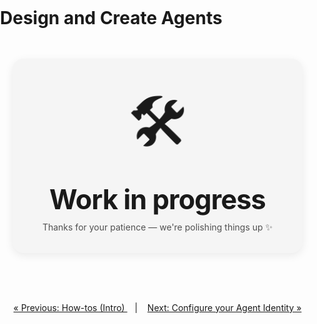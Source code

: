# Design and Create Agents


<style>
  body {
    font-family: Inter, ui-sans-serif, system-ui, -apple-system, "Segoe UI", Roboto, "Helvetica Neue", Arial;
    margin:0;
    padding:0;
  }

  .center-wrap {
    display:flex;
    align-items:center;
    justify-content:center;
    margin: 3rem 0;
  }

  .wrap{
    text-align:center;
    padding:2rem 3rem;
    border-radius:18px;
    background: rgba(127,127,127,0.06); /* subtle neutral card */
    box-shadow: 0 4px 14px rgba(0,0,0,0.08);
    max-width:90%;
  }

  .emoji {
    display:block;
    font-size: clamp(36px, 10vw, 120px);
    margin-bottom:.25rem;
  }

  .text {
    font-size: clamp(22px, 4.5vw, 56px);
    font-weight:700;
    letter-spacing: -0.02em;
  }

  @media (prefers-reduced-motion: no-preference) {
    .emoji {
      animation: float 2.2s ease-in-out infinite;
    }
    @keyframes float {
      0% { transform: translateY(0) scale(1); }
      50% { transform: translateY(-6px) scale(1.03); }
      100% { transform: translateY(0) scale(1); }
    }
  }

  .sub {
    margin-top:.6rem;
    opacity: 0.75;
    font-size: 14px;
  }
</style>

<div class="center-wrap">
  <div class="wrap" role="status" aria-live="polite">
    <span class="emoji" aria-hidden="true">🛠️</span>
    <div class="text">Work in progress</div>
    <div class="sub">Thanks for your patience — we're polishing things up ✨</div>
  </div>
</div>

<br>


<!-- 
# Configuration
Best practive if unsure

# Structure
- agent.py
- requirements.txt
- folders, etc.. 
- databases

# Plan for crashs and messages not received
 - fsm logic
 - design strategies
    - start simple: travel and function
    - decompose function into task and:
        - valiation 
        - registration 
        - message processing

NOTE: Rely on the agent libraires to give easy examples and then link to the more complex ones


Make remark on starved message: try to account for failure (refer to async_db.md)


I need to refer to `summoner-agent` here -- this is the right place. I would need to describe what agent demonstrate (what feature, and I might also refer to the API reference) -->

 <p align="center">
   <a href="../index.md">&laquo; Previous: How-tos (Intro) </a> &nbsp;&nbsp;&nbsp;|&nbsp;&nbsp;&nbsp; <a href="id.md">Next: Configure your Agent Identity &raquo;</a>
 </p>

